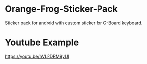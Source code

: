 # Orange-Frog-Sticker-Pack
Sticker pack for android with custom sticker for G-Board keyboard.

# Youtube Example
https://youtu.be/hVLRDRM9yUI
